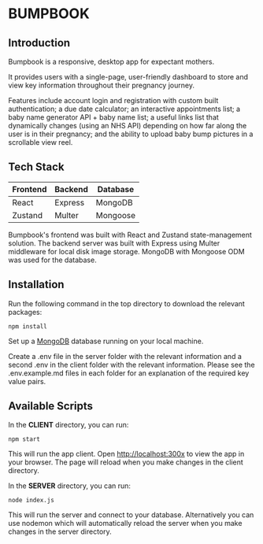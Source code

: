 # BUMPBOOK


## Introduction


Bumpbook is a responsive, desktop app for expectant mothers.

It provides users with a single-page, user-friendly dashboard to store and view key information throughout their pregnancy journey.

Features include account login and registration with custom built authentication; a due date calculator; an interactive appointments list; a baby name generator API + baby name list; a useful links list that dynamically changes (using an NHS API) depending on how far along the user is in their pregnancy; and the ability to upload baby bump pictures in a scrollable view reel.


## Tech Stack


|**Frontend**|**Backend**|**Database**|
|---|---|---|
|React|Express|MongoDB|
|Zustand|Multer|Mongoose|

Bumpbook's frontend was built with React and Zustand state-management solution. The backend server was built with Express using Multer middleware for local disk image storage. MongoDB with Mongoose ODM was used for the database.


## Installation


Run the following command in the top directory to download the relevant packages:

    npm install

Set up a [MongoDB](https://www.mongodb.com/) database running on your local machine.

Create a .env file in the server folder with the relevant information and a second .env in the client folder with the relevant information. Please see the .env.example.md files in each folder for an explanation of the required key value pairs.


## Available Scripts


In the <strong>CLIENT</strong> directory, you can run:

    npm start

This will run the app client. Open [http://localhost:300x](http://localhost:300x) to view the app in your browser. The page will reload when you make changes in the client directory.

In the <strong>SERVER</strong> directory, you can run:

    node index.js

This will run the server and connect to your database. Alternatively you can use nodemon which will automatically reload the server when you make changes in the server directory.
